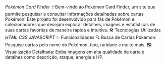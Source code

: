 
*Pokémon Card Finder 🃏*
Bem-vindo ao Pokémon Card Finder, um site que permite pesquisar e consultar informações detalhadas sobre cartas Pokémon! Este projeto foi desenvolvido para fãs de Pokémon e colecionadores que desejam explorar detalhes, imagens e estatísticas de suas cartas favoritas de maneira rápida e intuitiva.
🛠️ Tecnologias Utilizadas
*HTML* *CSS* *JAVASCRIPT*
✨ Funcionalidades
🔍 Busca de Cartas Pokémon: Pesquise cartas pelo nome do Pokémon, tipo, raridade e muito mais.
🖼️ Visualização Detalhada: Exiba imagens em alta qualidade da carta e detalhes como descrição, ataque, energia e HP.

